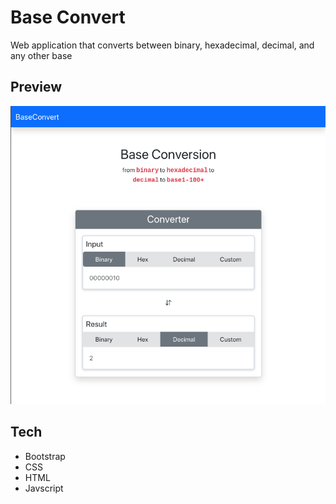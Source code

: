# Base Convert
Web application that converts between binary, hexadecimal, decimal, and any other base

## Preview
<p align="center">
<img src="screenshots/main.png" width="600">
</p>

## Tech

- Bootstrap
- CSS
- HTML
- Javscript